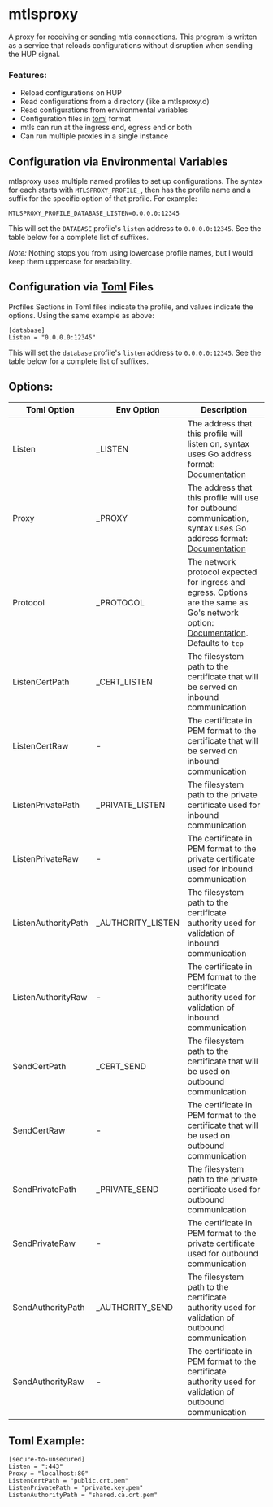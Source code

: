 # mtlsproxy

A proxy for receiving or sending mtls connections. This program is written as a service that reloads configurations without disruption when sending the HUP signal.

### Features:
* Reload configurations on HUP
* Read configurations from a directory (like a mtlsproxy.d)
* Read configurations from environmental variables
* Configuration files in [toml](https://github.com/BurntSushi/toml) format
* mtls can run at the ingress end, egress end or both
* Can run multiple proxies in a single instance

## Configuration via Environmental Variables
mtlsproxy uses multiple named profiles to set up configurations. The syntax for each starts with `MTLSPROXY_PROFILE_`, then has the profile name and a suffix for the specific option of that profile. For example:
```
MTLSPROXY_PROFILE_DATABASE_LISTEN=0.0.0.0:12345
```
This will set the `DATABASE` profile's `listen` address to `0.0.0.0:12345`. See the table below for a complete list of suffixes.

*Note:* Nothing stops you from using lowercase profile names, but I would keep them uppercase for readability.

## Configuration via [Toml](https://github.com/BurntSushi/toml) Files
Profiles
Sections in Toml files indicate the profile, and values indicate the options. Using the same example as above:
```
[database]
Listen = "0.0.0.0:12345"
```
This will set the `database` profile's `listen` address to `0.0.0.0:12345`. See the table below for a complete list of suffixes.

## Options:
| Toml Option | Env Option  | Description |
| ----------- | ----------- | ----------- |
| Listen | _LISTEN | The address that this profile will listen on, syntax uses Go address format: [Documentation](https://pkg.go.dev/net#Listen) |
| Proxy | _PROXY | The address that this profile will use for outbound communication, syntax uses Go address format: [Documentation](https://pkg.go.dev/net#Listen) |
| Protocol | _PROTOCOL | The network protocol expected for ingress and egress. Options are the same as Go's network option: [Documentation](https://pkg.go.dev/net#Listen). Defaults to `tcp` |
| ListenCertPath | _CERT_LISTEN | The filesystem path to the certificate that will be served on inbound communication |
| ListenCertRaw | - | The certificate in PEM format to the certificate that will be served on inbound communication |
| ListenPrivatePath | _PRIVATE_LISTEN | The filesystem path to the private certificate used for inbound communication |
| ListenPrivateRaw | - | The certificate in PEM format to the private certificate used for inbound communication |
| ListenAuthorityPath | _AUTHORITY_LISTEN | The filesystem path to the certificate authority used for validation of inbound communication |
| ListenAuthorityRaw | - | The certificate in PEM format to the certificate authority used for validation of inbound communication |
| SendCertPath | _CERT_SEND | The filesystem path to the certificate that will be used on outbound communication |
| SendCertRaw | - | The certificate in PEM format to the certificate that will be used on outbound communication |
| SendPrivatePath | _PRIVATE_SEND | The filesystem path to the private certificate used for outbound communication |
| SendPrivateRaw | - | The certificate in PEM format to the private certificate used for outbound communication |
| SendAuthorityPath | _AUTHORITY_SEND | The filesystem path to the certificate authority used for validation of outbound communication |
| SendAuthorityRaw | - | The certificate in PEM format to the certificate authority used for validation of outbound communication |

## Toml Example:
```
[secure-to-unsecured]
Listen = ":443"
Proxy = "localhost:80"
ListenCertPath = "public.crt.pem"
ListenPrivatePath = "private.key.pem"
ListenAuthorityPath = "shared.ca.crt.pem"
```
